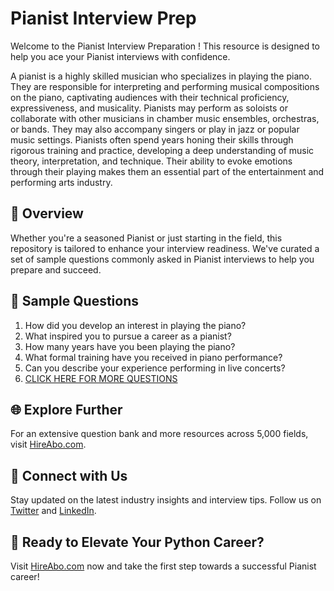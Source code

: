 # Pianist Interview Prep

Welcome to the Pianist Interview Preparation ! This resource is designed to help you ace your Pianist interviews with confidence.

A pianist is a highly skilled musician who specializes in playing the piano. They are responsible for interpreting and performing musical compositions on the piano, captivating audiences with their technical proficiency, expressiveness, and musicality. Pianists may perform as soloists or collaborate with other musicians in chamber music ensembles, orchestras, or bands. They may also accompany singers or play in jazz or popular music settings. Pianists often spend years honing their skills through rigorous training and practice, developing a deep understanding of music theory, interpretation, and technique. Their ability to evoke emotions through their playing makes them an essential part of the entertainment and performing arts industry.

## 🚀 Overview

Whether you're a seasoned Pianist or just starting in the field, this repository is tailored to enhance your interview readiness. We've curated a set of sample questions commonly asked in Pianist interviews to help you prepare and succeed.

## 📝 Sample Questions

1. How did you develop an interest in playing the piano?
2. What inspired you to pursue a career as a pianist?
3. How many years have you been playing the piano?
4. What formal training have you received in piano performance?
5. Can you describe your experience performing in live concerts?
6. [CLICK HERE FOR MORE QUESTIONS](https://hireabo.com/job/16_1_27/Pianist)

## 🌐 Explore Further

For an extensive question bank and more resources across 5,000 fields, visit [HireAbo.com](https://www.hireabo.com).

## 📱 Connect with Us

Stay updated on the latest industry insights and interview tips. Follow us on [Twitter](https://twitter.com/hireabo) and [LinkedIn](https://www.linkedin.com/in/hire-abo-3609972a8/).

## 🚀 Ready to Elevate Your Python Career?

Visit [HireAbo.com](https://www.hireabo.com) now and take the first step towards a successful Pianist career!